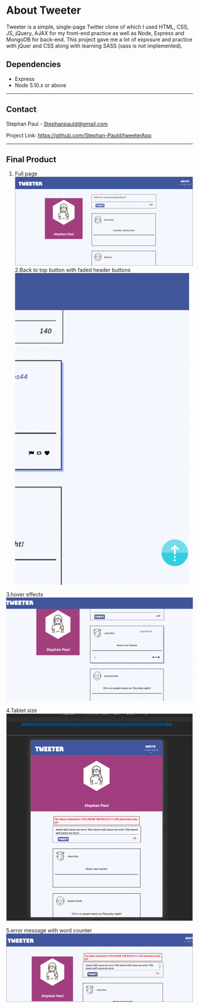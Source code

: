 # About Tweeter
Tweeter is a simple, single-page Twitter clone of which I used HTML, CSS, JS, jQuery, AJAX for my front-end practice as well as Node, Express and MongoDB for back-end. This project gave me a lot of exposure and practice with jQuer and CSS along with learning SASS (sass is not implemented).


## Dependencies

- Express
- Node 5.10.x or above
---
## Contact

Stephan Paul - Stephanpauld@gmail.com

Project Link: https://github.com/Stephan-Pauld/tweeterApp

---

## Final Product
1. Full page
!["Screenshot of fullpage](https://github.com/Stephan-Pauld/tweeterApp/blob/master/docs/fullPage.png?raw=true)
2.Back to top button with faded header buttons
!["Screenshot of fullpage](https://github.com/Stephan-Pauld/tweeterApp/blob/master/docs/backToTop.png?raw=true)

3.hover effects
!["Screenshot of fullpage](https://github.com/Stephan-Pauld/tweeterApp/blob/master/docs/hover.png?raw=true)

4.Tablet size
!["Screenshot of fullpage](https://github.com/Stephan-Pauld/tweeterApp/blob/master/docs/tablet.png?raw=true)

5.error message with word counter
!["Screenshot of fullpage](https://github.com/Stephan-Pauld/tweeterApp/blob/master/docs/toolong.png?raw=true)